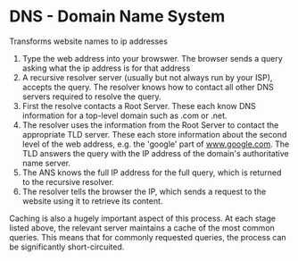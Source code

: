 # DNS - Domain Name System

Transforms website names to ip addresses

1. Type the web address into your browswer. The browser sends a query asking what the ip address is for that address
2. A recursive resolver server (usually but not always run by your ISP), accepts the query. The resolver knows how to contact all other DNS servers required to resolve the query.
3. First the resolve contacts a Root Server. These each know DNS information for a top-level domain such as .com or .net.
4. The resolver uses the information from the Root Server to contact the appropriate TLD server. These each store information about the second level of the web address, e.g. the 'google' part of www.google.com. The TLD answers the query with the IP address of the domain's authoritative name server.
5. The ANS knows the full IP address for the full query, which is returned to the recursive resolver.
6. The resolver tells the browser the IP, which sends a request to the website using it to retrieve its content.

Caching is also a hugely important aspect of this process. At each stage listed above, the relevant server maintains a cache of the most common queries. This means that for commonly requested queries, the process can be significantly short-circuited.
